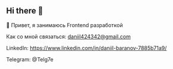 ## Hi there 👋

<!--
**Daniil360/daniil360** is a ✨ _special_ ✨ repository because its `README.md` (this file) appears on your GitHub profile.

Here are some ideas to get you started:

- 🔭 I’m currently working on ...
- 🌱 I’m currently learning ...
- 👯 I’m looking to collaborate on ...
- 🤔 I’m looking for help with ...
- 💬 Ask me about ...
- 📫 How to reach me: ...
- 😄 Pronouns: ...
- ⚡ Fun fact: ...
-->

👋 Привет, я занимаюсь Frontend разработкой

Как со мной связаться: daniil424342@gmail.com

LinkedIn: https://www.linkedin.com/in/daniil-baranov-7885b71a9/

Telegram: @Telg7e
